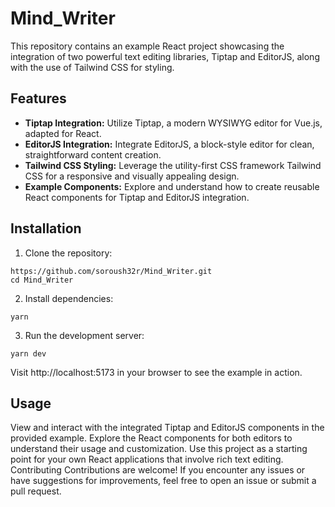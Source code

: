 # Mind_Writer
This repository contains an example React project showcasing the integration of two powerful text editing libraries, Tiptap and EditorJS, along with the use of Tailwind CSS for styling.

## Features

- **Tiptap Integration:** Utilize Tiptap, a modern WYSIWYG editor for Vue.js, adapted for React.
- **EditorJS Integration:** Integrate EditorJS, a block-style editor for clean, straightforward content creation.
- **Tailwind CSS Styling:** Leverage the utility-first CSS framework Tailwind CSS for a responsive and visually appealing design.
- **Example Components:** Explore and understand how to create reusable React components for Tiptap and EditorJS integration.

## Installation
1. Clone the repository:
```
https://github.com/soroush32r/Mind_Writer.git
cd Mind_Writer
```
2. Install dependencies:
```
yarn 
```
3. Run the development server:
```
yarn dev
```
Visit http://localhost:5173 in your browser to see the example in action.

## Usage
View and interact with the integrated Tiptap and EditorJS components in the provided example.
Explore the React components for both editors to understand their usage and customization.
Use this project as a starting point for your own React applications that involve rich text editing.
Contributing
Contributions are welcome! If you encounter any issues or have suggestions for improvements, feel free to open an issue or submit a pull request.

